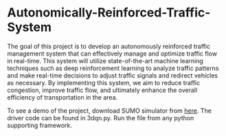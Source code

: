 # Autonomically-Reinforced-Traffic-System

The goal of this project is to develop an autonomously reinforced traffic management system that can effectively manage and optimize traffic flow in real-time. This system will utilize state-of-the-art machine learning techniques such as deep reinforcement learning to analyze traffic patterns and make real-time decisions to adjust traffic signals and redirect vehicles as necessary. By implementing this system, we aim to reduce traffic congestion, improve traffic flow, and ultimately enhance the overall efficiency of transportation in the area.

To see a demo of the project, download SUMO simulator from [here](https://www.eclipse.org/sumo/).
The driver code can be found in 3dqn.py.
Run the file from any python supporting framework.
